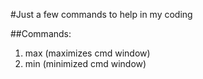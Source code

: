 #Just a few commands to help in my coding

##Commands: 

1. max (maximizes cmd window)
2. min (minimized cmd window)
